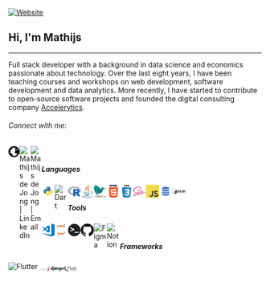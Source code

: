 [![Website](https://img.shields.io/website?label=mathijsdejong.info&style=for-the-badge&url=https%3A%2F%2Fmathijsdejong.info)](https://mathijsdejong.info)

## Hi, I'm Mathijs
---
Full stack developer with a background in data science and economics passionate about technology. Over the last eight years, I have been teaching courses and workshops on web development, software development and data analytics. More recently, I have started to contribute to open-source software projects and founded the digital consulting company [Accelerytics][company].

###### Connect with me:
[<img align="left" alt="mathijsdejong.info" width="22px" src="https://raw.githubusercontent.com/iconic/open-iconic/master/svg/globe.svg" />][website]
[<img align="left" alt="Mathijs de Jong | LinkedIn" width="22px" src="https://cdn.jsdelivr.net/npm/simple-icons@v3/icons/linkedin.svg" />][linkedin]
[<img align="left" alt="Mathijs de Jong | Email" width="22px" src="https://cdn.jsdelivr.net/npm/simple-icons@3.13.0/icons/gmail.svg">][email]

<br />

##### Languages
<img align="left" alt="Python" width="26px" src="https://raw.githubusercontent.com/github/explore/80688e429a7d4ef2fca1e82350fe8e3517d3494d/topics/python/python.png" />
<img align="left" alt="Dart" width="26px" src="https://drive.google.com/uc?id=11D6bA2fDGGz_Y7pHOxuAmSgtb3MCBCI8" />
<img align="left" alt="R" width="26px" src="https://raw.githubusercontent.com/github/explore/80688e429a7d4ef2fca1e82350fe8e3517d3494d/topics/r/r.png" />
<img align="left" alt="Java" height="26px" src="https://raw.githubusercontent.com/github/explore/80688e429a7d4ef2fca1e82350fe8e3517d3494d/topics/java/java.png" />
<img align="left" alt="LaTeX" width="26px" src="https://raw.githubusercontent.com/github/explore/80688e429a7d4ef2fca1e82350fe8e3517d3494d/topics/latex/latex.png" />
<img align="left" alt="HTML5" width="26px" src="https://raw.githubusercontent.com/github/explore/80688e429a7d4ef2fca1e82350fe8e3517d3494d/topics/html/html.png" />
<img align="left" alt="CSS3" width="26px" src="https://raw.githubusercontent.com/github/explore/80688e429a7d4ef2fca1e82350fe8e3517d3494d/topics/css/css.png" />
<img align="left" alt="Sass" width="26px" src="https://raw.githubusercontent.com/github/explore/80688e429a7d4ef2fca1e82350fe8e3517d3494d/topics/sass/sass.png" />
<img align="left" alt="JavaScript" width="26px" src="https://raw.githubusercontent.com/github/explore/80688e429a7d4ef2fca1e82350fe8e3517d3494d/topics/javascript/javascript.png" />
<img align="left" alt="SQL" width="26px" src="https://raw.githubusercontent.com/github/explore/80688e429a7d4ef2fca1e82350fe8e3517d3494d/topics/sql/sql.png" />
<img align="left" alt="Bash" height="26px" src="https://raw.githubusercontent.com/github/explore/80688e429a7d4ef2fca1e82350fe8e3517d3494d/topics/bash/bash.png" />

<br />

##### Tools
<img align="left" alt="Visual Studio Code" width="26px" src="https://raw.githubusercontent.com/github/explore/80688e429a7d4ef2fca1e82350fe8e3517d3494d/topics/visual-studio-code/visual-studio-code.png" />
<img align="left" alt="Jupyter Notebook" width="26px" src="https://raw.githubusercontent.com/github/explore/80688e429a7d4ef2fca1e82350fe8e3517d3494d/topics/jupyter-notebook/jupyter-notebook.png" />
<img align="left" alt="Terminal" width="26px" src="https://raw.githubusercontent.com/github/explore/80688e429a7d4ef2fca1e82350fe8e3517d3494d/topics/terminal/terminal.png" />
<img align="left" alt="GitHub" width="26px" src="https://raw.githubusercontent.com/github/explore/78df643247d429f6cc873026c0622819ad797942/topics/github/github.png" />
<img align="left" alt="Figma" width="26px" src="https://images.ctfassets.net/1khq4uysbvty/2MbBsf9yEw40SMw6gK0Mmg/35f39d41f167b6615bd80517b4b67bcd/1_6XgfDCVn81AYX68Xvd2I-g_2x.png?&w=26" />
<img align="left" alt="Notion" width="26px" src="https://upload.wikimedia.org/wikipedia/commons/4/45/Notion_app_logo.png" />

<br />

##### Frameworks
<img align="left" alt="Flutter" height="26px" src="https://drive.google.com/uc?id=1Ka-_VgfVS_eLeY6DMZMqsFxFgr_fnvFf" />
<img align="left" alt="Jekyll" height="26px" src="https://raw.githubusercontent.com/github/explore/80688e429a7d4ef2fca1e82350fe8e3517d3494d/topics/jekyll/jekyll.png" />
<img align="left" alt="Django" height="26px" src="https://raw.githubusercontent.com/github/explore/80688e429a7d4ef2fca1e82350fe8e3517d3494d/topics/django/django.png" />
<img align="left" alt="Flask" height="26px" src="https://raw.githubusercontent.com/github/explore/80688e429a7d4ef2fca1e82350fe8e3517d3494d/topics/flask/flask.png" />

[website]: https://mathijsdejong.info
[company]: https://accelerytics.com
[linkedin]: https://linkedin.com/in/mathijsdejong995/
[email]: mathijs@accelerytics.com
